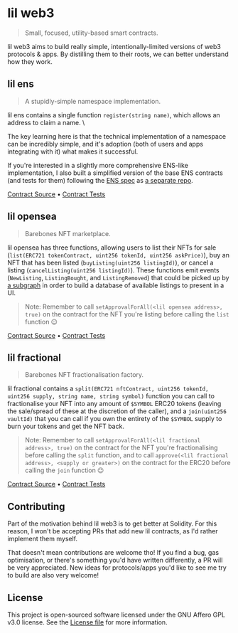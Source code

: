 # lil web3

> Small, focused, utility-based smart contracts.

lil web3 aims to build really simple, intentionally-limited versions of web3 protocols & apps. By distilling them to their roots, we can better understand how they work.

## lil ens

> A stupidly-simple namespace implementation.

lil ens contains a single function `register(string name)`, which allows an address to claim a name. \

The key learning here is that the technical implementation of a namespace can be incredibly simple, and it's adoption (both of users and apps integrating with it) what makes it successful.

If you're interested in a slightly more comprehensive ENS-like implementation, I also built a simplified version of the base ENS contracts (and tests for them) following the [ENS spec](https://eips.ethereum.org/EIPS/eip-137) as [a separate repo](https://github.com/m1guelpf/ens-contracts-blindrun).

[Contract Source](src/LilENS.sol) • [Contract Tests](src/tests/LilENS.t.sol)

## lil opensea

> Barebones NFT marketplace.

lil opensea has three functions, allowing users to list their NFTs for sale (`list(ERC721 tokenContract, uint256 tokenId, uint256 askPrice)`), buy an NFT that has been listed (`buyListing(uint256 listingId)`), or cancel a listing (`cancelListing(uint256 listingId)`). These functions emit events (`NewListing`, `ListingBought`, and `ListingRemoved`) that could be picked up by [a subgraph](https://thegraph.com/) in order to build a database of available listings to present in a UI.

> Note: Remember to call `setApprovalForAll(<lil opensea address>, true)` on the contract for the NFT you're listing before calling the `list` function 😉

[Contract Source](src/LilOpenSea.sol) • [Contract Tests](src/tests/LilOpenSea.t.sol)

## lil fractional

> Barebones NFT fractionalisation factory.

lil fractional contains a `split(ERC721 nftContract, uint256 tokenId, uint256 supply, string name, string symbol)` function you can call to fractionalise your NFT into any amount of `$SYMBOL` ERC20 tokens (leaving the sale/spread of these at the discretion of the caller), and a `join(uint256 vaultId)` that you can call if you own the entirety of the `$SYMBOL` supply to burn your tokens and get the NFT back.

> Note: Remember to call `setApprovalForAll(<lil fractional address>, true)` on the contract for the NFT you're fractionalising before calling the `split` function, and to call `approve(<lil fractional address>, <supply or greater>)` on the contract for the ERC20 before calling the `join` function 😉

[Contract Source](src/LilFractional.sol) • [Contract Tests](src/tests/LilFractional.t.sol)

## Contributing

Part of the motivation behind lil web3 is to get better at Solidity. For this reason, I won't be accepting PRs that add new lil contracts, as I'd rather implement them myself.

That doesn't mean contributions are welcome tho! If you find a bug, gas optimisation, or there's something you'd have written differently, a PR will be very appreciated. New ideas for protocols/apps you'd like to see me try to build are also very welcome!

## License

This project is open-sourced software licensed under the GNU Affero GPL v3.0 license. See the [License file](LICENSE) for more information.
